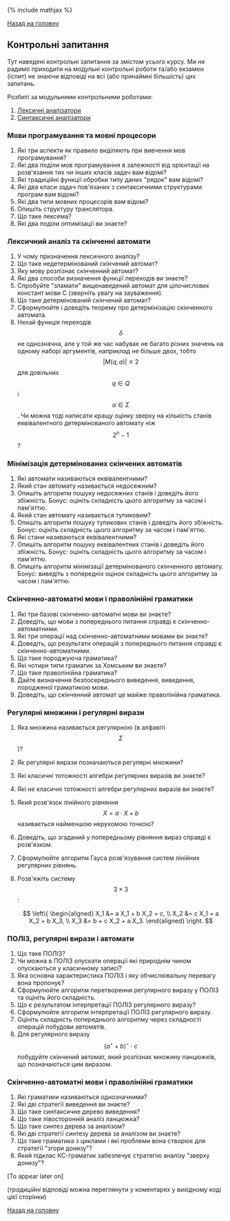 {% include mathjax %}

[Назад на головну](../README.md)

## Контрольні запитання

Тут наведені контрольні запитання за змістом усього курсу. Ми не радимо приходити на модульні контрольні роботи та/або екзамен (іспит) не знаючи відповіді на всі (або принаймні більшість) цих запитань.

Розбиті за модульними контрольними роботами:

1. [Лексичні аналізатори](modulo-control-work-1.md)
2. [Синтаксичні аналізатори](modulo-control-work-2.md)

### Мови програмування та мовні процесори

1. Які три аспекти як правило виділяють при вивчення мов програмування? 
	<!--прагматичний, синтаксичний, семантичний-->
2. Які два поділи мов програмування в залежності від орієнтації на розв'язання 
	тих чи інших класів задач вам відомі? 
	<!--процедурні/не процедурні і універсальні/спеціалізовані-->
3. Які традиційні функції обробки типу даних "рядок" вам відомі?
	<!--порівняння рядків, виділення підрядка, конкатенація рядків, тощо-->
4. Які два класи задач пов'язаних з синтаксичними структурами програм вам відомі?
	<!--задачі аналізу та задачі синтезу-->
5. Які два типи мовних процесорів вам відомі?
	<!--транслятори та інтерпретатори-->
6. Опишіть структуру транслятора.
	<!--вхід/лесика/синтаксис/семантика/оптимізація/вихід-->
7. Що таке лексема?
	<!--ланцюжок літер, що має певний зміст-->
8. Які два поділи оптимізації ви знаєте? 
	<!--за пам'яттю/часом і машинно-(не)залежні-->

### Лексичний аналіз та скінченні автомати

1. У чому призначення лексичного аналізу?
	<!--перетворення вхідного тексту програми з формату зовнішнього представлення в послідовність лексем.-->
2. Що таке недетермінований скінчений автомат?
	<!--п'ятірка (стани, алфавіт, початковий стан, заключні стани, функція переходів)-->
3. Яку мову розпізнає скінченний автомат?
	<!--всі слова що переводять автомат з початкового стану у заключний-->
4. Які два способи визначення функції переходів ви знаєте?
	<!--табличне і через діаграму переходів-->
5. Спробуйте "зламати" вищенаведений автомат для цілочислових констант мови C
	(зверніть увагу на зауваження).
	<!--ll, LL?-->
6. Що таке детермінований скінчений автомат?
	<!--скінченний автомат з однозначною функцією переходів-->
7. Сформулюйте і доведіть теорему про детермінізацію скінченного автомата.
8. Нехай функція переходів $$\delta$$ не однозначна, але у той же час набуває не багато різних
	значень на одному наборі аргументів, наприклад не більше двох, тобто $$|M(q, a)| \le 2$$ 
	для довільних $$q \in Q$$ і $$a \in \Sigma$$. Чи можна тоді написати кращу оцінку зверху
	на кількість станів еквівалентного детермінованого автомату ніж $$2^n - 1$$?

### Мінімізація детермінованих скінчених автоматів

1. Які автомати називаються еквівалентними?
	<!--ті які задають одну мову-->
2. Який стан автомату називається недосяжним?
	<!--той у який немає шляху з $$q_0$$ на діаграмі переходів-->
3. Опишіть алгоритм пошуку недосяжних станів і доведіть його збіжність. 
	Бонус: оцініть складність цього алгоритму за часом і пам'яттю.
4. Який стан автомату називається тупиковим?
	<!--той з якого немає шляху в $$F$$ на діаграмі переходів-->
5. Опишіть алгоритм пошуку тупикових станів і доведіть його збіжність.
	Бонус: оцініть складність цього алгоритму за часом і пам'яттю.
6. Які стани називаються еквівалентними?
	<!--для яких не існує розрізняючого слова-->
7. Опишіть алгоритм пошуку еквівалентних станів і доведіть його збіжність.
	Бонус: оцініть складність цього алгоритму за часом і пам'яттю.
8. Опишіть алгоритм мінімізації детермінованого скінченного автомату.
	Бонус: виведіть з попередніх оцінок складність цього алгоритму за часом і пам'яттю.

### Скінченно-автоматні мови і праволінійні граматики

1. Які три базові скінченно-автоматні мови ви знаєте?
	<!--emptyset, {eps}, {a}-->
2. Доведіть, що мови з попереднього питання справді є скінченно-автоматними.
3. Які три операції над скінченно-автоматними мовами ви знаєте?
	<!--об'єднання, конкатенація (а-ля декартів добуток), ітераці-->
4. Доведіть, що результати операцій з попереднього питання справді є скінченно-автоматними.
5. Що таке породжуюча граматика?
	<!--четвірка (нетермінали, термінали, правила виведення, аксіома)-->
6. Які чотири типи граматик за Хомським ви знаєте?
	<!--загальні; ті, що не вкорочуються; контекстно-вільні; скінченно-автоматні-->
7. Що таке праволінійна граматика?
	<!--скінченно-автоматна у якій нові нетермінали з'являються виключно праворуч-->
8. Дайте визначення безпосереднього виведення, виведення, породженої граматикою мови.
9. Доведіть, що скінченний автомат це майже праволінійна граматика.

### Регулярні множини і регулярні вирази

1. Яка множина називається регулярною (в алфавіті $$\Sigma$$)?
	<!--{}, {eps}, {a}, P u Q, P x Q, P*-->
2. Як регулярні вирази позначаються регулярні множини?
	<!--0, eps, a, p + q, pq, p*-->
3. Які класичні тотожності алгебри регулярних виразів ви знаєте?
	<!--комутативність +, існування нейтральних, асоціативність + і x, ...--> 
4. Які не класичні тотожності алгебри регулярних виразів ви знаєте?
	<!--a + a = a, p + p* = p*, 0* = eps* = eps-->
5. Який розв'язок лінійного рівняння $$X = a \cdot X + b$$ 
	називається найменшою нерухомою точкою?
	<!--a*b-->
6. Доведіть, що згаданий у попередньому рівняння вираз справді є розв'язком.
7. Сформулюйте алгоритм Гауса розв'язування систем лінійних регулярних рівнянь.
8. Розв'яжіть систему $$3\times3$$:

	$$
	\left\{
	\begin{aligned}
	X_1 &= a X_1 + b X_2 + c, \\
	X_2 &= c X_1 + a X_2 + b X_3, \\
	X_3 &= b + c X_2 + a X_3.
	\end{aligned}
	\right.
	$$

### ПОЛІЗ, регулярні вирази і автомати

1. Що таке ПОЛІЗ?
2. Чи можна в ПОЛІЗ опускати операції які природнім чином опускаються у класичному записі?
	<!--ні-->
3. Яка основна характеристика ПОЛІЗ і яку обчислювальну перевагу вона пропонує?
	<!--відсутність дужок дозволяє (природнім чином) обчислювати вирази лінійно-->
4. Сформулюйте алгоритм перетворення регулярного виразу у ПОЛІЗ та оцініть його складність.
5. Що є результатом інтерпретації ПОЛІЗ регулярного виразу?
	<!--скінченний автомат який розпознає ту ж мову яку описує регулярний вираз-->
6. Сформулюйте алгоритм інтерпретації ПОЛІЗ регулярного виразу.
7. Оцініть складність попереднього алгоритму через складності операцій побудови автоматів.
8. Для регулярного виразу $$(a^\star + b)^\star \cdot c$$ побудуйте
	скінчений автомат, який розпізнає множину ланцюжків, що позначаються цим виразом.

### Скінченно-автоматні мови і праволінійні граматики

1. Які граматики називаються однозначними?
	<!--не неоднозначні, тобто ті в яких у довільного ланцюжка не більше одного виведення-->
2. Які дві стратегії виведення ви знаєте?
	<!--право- і ліво-стороння-->
3. Що таке синтаксичне дерево виведення?
	<!--кроінь аксіома, з вершини стрілки у вершини що отримуються з неї безпосереднім виведенням...-->
4. Що таке лівосторонній аналіз ланцюжка? 
	<!--послідовність номерів правил схеми граматики викристаних при виведенні-->
5. Що таке синтез дерева за аналізом?
	<!--процес побудоваи синтаксичного дерева виведення ланцюжка за синтаксичним аналізом цього ланцюжка-->
6. Які дві стратегії синтезу дерева за аналізом ви знаєте?
	<!--зверху донизу і знизу догори-->
7. Що таке граматика з циклами і які проблеми вона створює для стратегії "згори донизу"?
	<!--граматика у схемі якої є правила $$A_i \Rightarrow A_j \Rightarrow A_i$$, вона призводить до неоднозначності виведення-->
8. Який підклас КС-граматик забезпечує стратегію аналізу "зверху донизу"?
	<!--LL(k), ми скоро визначимо цей підклас-->

[To appear later on]

(_традиційні_ відповіді можна переглянути у коментарях у вихідному коді цієї сторінки)

[Назад на головну](../README.md)